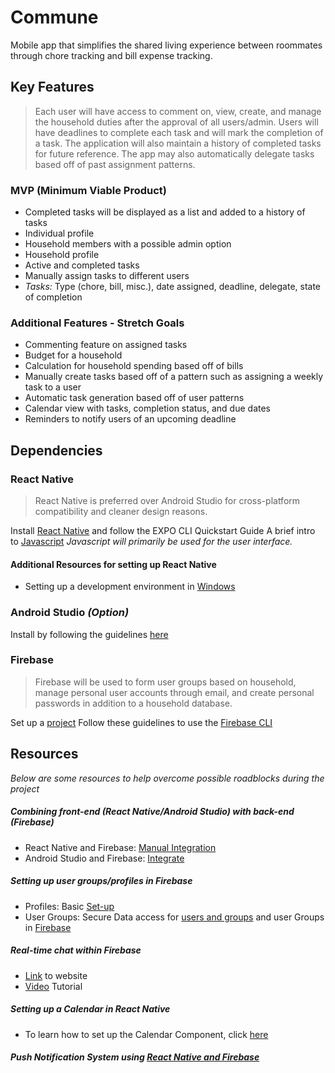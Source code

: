 # Commune
Mobile app that simplifies the shared living experience between roommates through chore tracking and bill expense tracking. 

## Key Features

> Each user will have access to comment on, view, create, and manage the household duties after the approval of all users/admin.
> Users will have deadlines to complete each task and will mark the completion of a task. 
> The application will also maintain a history of completed tasks for future reference.
> The app may also automatically delegate tasks based off of past assignment patterns.

### MVP (Minimum Viable Product)
- Completed tasks will be displayed as a list and added to a history of tasks
- Individual profile
- Household members with a possible admin option
- Household profile
- Active and completed tasks
- Manually assign tasks to different users
- *Tasks:* Type (chore, bill, misc.), date assigned, deadline, delegate, state of completion

### Additional Features - Stretch Goals
- Commenting feature on assigned tasks
- Budget for a household
- Calculation for household spending based off of bills
- Manually create tasks based off of a pattern such as assigning a weekly task to a user
- Automatic task generation based off of user patterns
- Calendar view with tasks, completion status, and due dates
- Reminders to notify users of an upcoming deadline

## Dependencies

### React Native
> React Native is preferred over Android Studio for cross-platform compatibility and cleaner design reasons.

Install [React Native](https://facebook.github.io/react-native/docs/getting-started) and follow the EXPO CLI Quickstart Guide
A brief intro to [Javascript](https://developer.mozilla.org/en-US/docs/Web/JavaScript/A_re-introduction_to_JavaScript)
*Javascript will primarily be used for the user interface.*

#### Additional Resources for setting up React Native
- Setting up a development environment in [Windows](https://codeburst.io/setting-up-development-environment-using-react-native-on-windows-dd240e69f776?gi=106808b677dc)

### Android Studio *(Option)*
Install by following the guidelines [here](https://developer.android.com/studio)

### Firebase
> Firebase will be used to form user groups based on household, manage personal user accounts through email, and create personal passwords in addition to a household database.

Set up a [project](https://firebase.google.com/docs/guides/)
Follow these guidelines to use the [Firebase CLI](https://firebase.google.com/docs/cli#install-cli-windows)

## Resources
*Below are some resources to help overcome possible roadblocks during the project*

##### Combining front-end (React Native/Android Studio) with back-end (Firebase)
- React Native and Firebase: [Manual Integration](https://rnfirebase.io/docs/v5.x.x/getting-started)
- Android Studio and Firebase: [Integrate](https://www.geeksforgeeks.org/adding-firebase-to-android-app/)

##### Setting up user groups/profiles in Firebase
- Profiles: Basic [Set-up](https://firebase.google.com/docs/auth/web/manage-users)
- User Groups: Secure Data access for [users and groups](https://firebase.google.com/docs/firestore/solutions/role-based-access) and user Groups in [Firebase](https://www.youtube.com/watch?v=vy8jn-9yyt4)

##### Real-time chat within Firebase
- [Link](https://www.raywenderlich.com/5359-firebase-tutorial-real-time-chat) to website
- [Video](https://www.youtube.com/watch?v=wVCz1a3ogqk) Tutorial

##### Setting up a Calendar in React Native
- To learn how to set up the Calendar Component, click [here](https://code.tutsplus.com/tutorials/how-to-create-a-react-native-calendar-component--cms-33664)

##### Push Notification System using [React Native and Firebase](https://medium.com/better-programming/react-native-local-scheduled-push-notification-with-firebase-8c775b71c35c)
